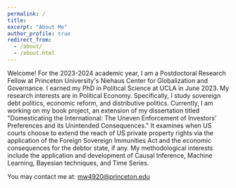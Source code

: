 ```yaml
---
permalink: /
title: 
excerpt: "About Me"
author_profile: true
redirect_from: 
  - /about/
  - /about.html
---
```


Welcome! For the 2023-2024 academic year, I am a Postdoctoral Research Fellow at Princeton University's Niehaus Center for Globalization and Governance. I earned my PhD in Political Science at UCLA in June 2023. My research interests are in Political Economy. Specifically, I study sovereign debt politics, economic reform, and distributive politics. Currently, I am working on my book project, an extension of my dissertation titled "Domesticating the International: The Uneven Enforcement of Investors’ Preferences and its Unintended Consequences." It examines when US courts choose to extend the reach of US private property rights via the application of the Foreign Sovereign Immunities Act and the economic consequences for the debtor state, if any. My methodological interests include the application and development of Causal Inference, Machine Learning, Bayesian techniques, and Time Series. 

You may contact me at: mw4920@princeton.edu 





